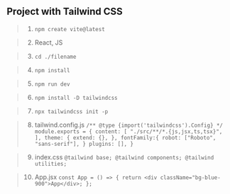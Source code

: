 ## Project with Tailwind CSS

> 01. `npm create vite@latest`

> 02. React, JS

> 03. `cd ./filename`

> 04. `npm install`

> 05. `npm run dev`

> 06. `npm install -D tailwindcss`

> 07. `npx tailwindcss init -p`

> 08. tailwind.config.js
    `/** @type {import('tailwindcss').Config} */
    module.exports = {
    content: [
        "./src/**/*.{js,jsx,ts,tsx}",
    ],
    theme: {
        extend: {},
    },
    fontFamily:{
        robot: ["Roboto", "sans-serif"],
    }
    plugins: [],
    }`

> 09. index.css
    `@tailwind base;
    @tailwind components;
    @tailwind utilities;`

> 10. App.jsx
    `const App = () => {
        return <div className="bg-blue-900">App</div>;
    };`